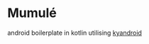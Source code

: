# Mumulé
android boilerplate in kotlin utilising [kyandroid](https://github.com/rezkyatinnov/kyandroid)
